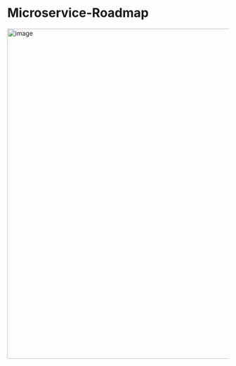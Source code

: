 # Microservice-Roadmap

<img width="812" height="752" alt="image" src="https://github.com/user-attachments/assets/0e45ab42-0f4d-4383-9682-3e45f7f2dfd1" />
